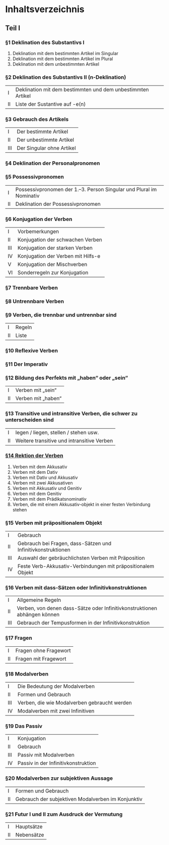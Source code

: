 # Inhaltsverzeichnis

## Teil I

### §1 Deklination des Substantivs I

1. Deklination mit dem bestimmten Artikel im Singular
1. Deklination mit dem bestimmten Artikel im Plural
1. Deklination mit dem unbestimmten Artikel

### §2 Deklination des Substantivs II (n-Deklination)

|||
|-|-|
I|Deklination mit dem bestimmten und dem unbestimmten Artikel|
II|Liste der Sustantive auf -e(n)|

### §3 Gebrauch des Artikels

|||
|-|-|
|I|Der bestimmte Artikel|
|II|Der unbestimmte Artikel|
|III|Der Singular ohne Artikel|

### §4 Deklination der Personalpronomen

### §5 Possessivpronomen

|||
|-|-|
|I|Possessivpronomen der 1.–3. Person Singular und Plural im Nominativ|
|II|Deklination der Possessivpronomen|

### §6 Konjugation der Verben

|||
|-|-|
|I|Vorbemerkungen|
|II|Konjugation der schwachen Verben|
|III|Konjugation der starken Verben|
|IV|Konjugation der Verben mit Hilfs-e|
|V|Konjugation der Mischverben|
|VI|Sonderregeln zur Konjugation|

### §7 Trennbare Verben

### §8 Untrennbare Verben

### §9 Verben, die trennbar und untrennbar sind

|||
|-|-|
|I|Regeln|
|II|Liste|

### §10 Reflexive Verben

### §11 Der Imperativ

### §12 Bildung des Perfekts mit „haben“ oder „sein“

|||
|-|-|
|I|Verben mit „sein“|
|II|Verben mit „haben“|

### §13 Transitive und intransitive Verben, die schwer zu unterscheiden sind

|||
|-|-|
|I|legen / liegen, stellen / stehen usw.|
|II|Weitere transitive und intransitive Verben|

### [§14 Rektion der Verben](P14RektionderVerben/RektionderVerben.md)

1. Verben mit dem Akkusativ
1. Verben mit dem Dativ
1. Verben mit Dativ und Akkusativ
1. Verben mit zwei Akkusativen
1. Verben mit Akkusativ und Genitiv
1. Verben mit dem Genitiv
1. Verben mit dem Prädikatsnominativ
1. Verben, die mit einem Akkusativ-objekt in einer festen Verbindung stehen

### §15 Verben mit präpositionalem Objekt

|||
|-|-|
|I|Gebrauch|
|II|Gebrauch bei Fragen, dass-Sätzen und Infinitivkonstruktionen|
|III|Auswahl der gebräuchlichsten Verben mit Präposition|
|IV|Feste Verb-Akkusativ-Verbindungen mit präpositionalem Objekt|

### §16 Verben mit dass-Sätzen oder Infinitivkonstruktionen

|||
|-|-|
|I|Allgemeine Regeln|
|II| Verben, von denen dass-Sätze oder Infinitivkonstruktionen abhängen können|
|III|Gebrauch der Tempusformen in der Infinitivkonstruktion|

### §17 Fragen

|||
|-|-|
|I|Fragen ohne Fragewort|
|II|Fragen mit Fragewort|

### §18 Modalverben

|||
|-|-|
|I|Die Bedeutung der Modalverben|
|II|Formen und Gebrauch|
|III|Verben, die wie Modalverben gebraucht werden|
|IV|Modalverben mit zwei Infinitiven|

### §19 Das Passiv

|||
|-|-|
|I|Konjugation|
|II|Gebrauch|
|III|Passiv mit Modalverben|
|IV|Passiv in der Infinitivkonstruktion|

### §20 Modalverben zur subjektiven Aussage

|||
|-|-|
|I|Formen und Gebrauch|
|II|Gebrauch der subjektiven Modalverben im Konjunktiv|

### §21 Futur I und II zum Ausdruck der Vermutung

|||
|-|-|
|I|Hauptsätze|
|II|Nebensätze|
